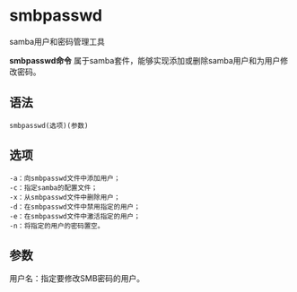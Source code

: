 # smbpasswd

samba用户和密码管理工具


**smbpasswd命令** 属于samba套件，能够实现添加或删除samba用户和为用户修改密码。

##  语法

```
smbpasswd(选项)(参数)
```

##  选项

```
-a：向smbpasswd文件中添加用户；
-c：指定samba的配置文件；
-x：从smbpasswd文件中删除用户；
-d：在smbpasswd文件中禁用指定的用户；
-e：在smbpasswd文件中激活指定的用户；
-n：将指定的用户的密码置空。
```

##  参数

用户名：指定要修改SMB密码的用户。


